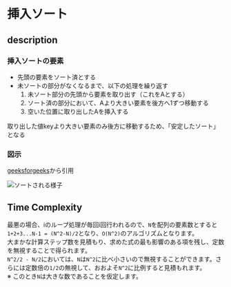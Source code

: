 # 挿入ソート

## description

### 挿入ソートの要素

- 先頭の要素をソート済とする
- 未ソートの部分がなくなるまで、以下の処理を繰り返す
  1. 未ソート部分の先頭から要素を取り出す（これをAとする）
  1. ソート済の部分において、Aより大きい要素を後方へ1ずつ移動する
  1. 空いた位置に取り出したAを挿入する
  
取り出した値keyより大きい要素のみ後方に移動するため、「安定したソート」となる

### 図示

[geeksforgeeks](https://www.geeksforgeeks.org/)から引用

![ソートされる様子](https://media.geeksforgeeks.org/wp-content/uploads/insertionsort.png)

## Time Complexity

最悪の場合、iのループ処理が毎回i回行われるので、`N`を配列の要素数とすると  
`1+2+3...N-1 = (N^2-N)/2`となり、`O(N^2)`のアルゴリズムとなります。  
大まかな計算ステップ数を見積もり、求めた式の最も影響のある項を残し、定数を無視することで得られます。  
`N^2/2 - N/2`においては、`N`は`N^2`に比べ小さいので無視することができます。さらには定数倍の`1/2`の無視して、おおよそ`N^2`に比例すると見積もれます。  
※ このとき`N`は大きな数であることを仮定します。
